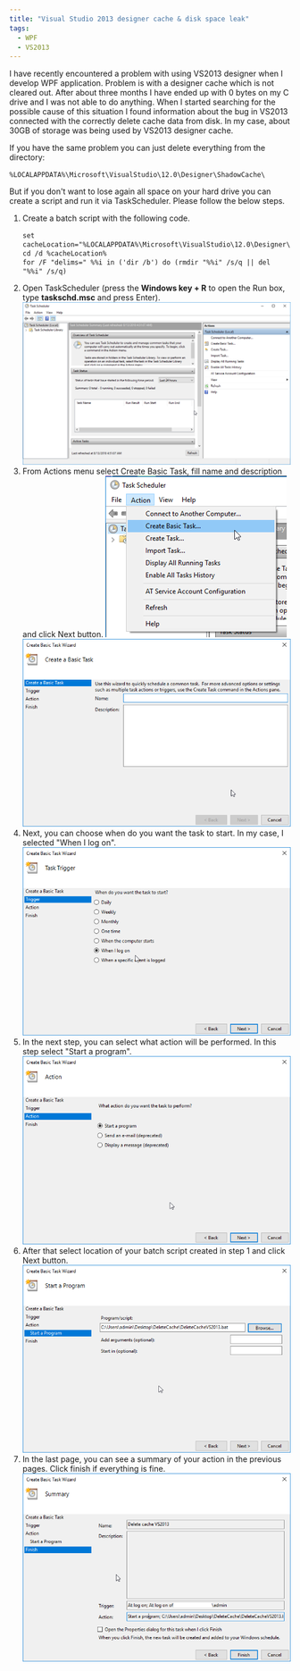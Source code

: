 ```yaml
---
title: "Visual Studio 2013 designer cache & disk space leak"
tags:
  - WPF
  - VS2013
---
```

I have recently encountered a problem with using VS2013 designer when I develop WPF application. Problem is with a designer cache which is not cleared out. After about three months I have ended up with 0 bytes on my C drive and I was not able to do anything. When I started searching for the possible cause of this situation I found information about the bug in VS2013 connected with the correctly delete cache data from disk. In my case, about 30GB of storage was being used by VS2013 designer cache.

If you have the same problem you can just delete everything from the directory:
<pre><code class="accesslog">%LOCALAPPDATA%\Microsoft\VisualStudio\12.0\Designer\ShadowCache\</code></pre>

But if you don't want to lose again all space on your hard drive you can create a script and run it via TaskScheduler. Please follow the below steps.


<ol>
  <li>Create a batch script with the following code.
<pre><code class="Bash">set cacheLocation="%LOCALAPPDATA%\Microsoft\VisualStudio\12.0\Designer\ShadowCache"
cd /d %cacheLocation%
for /F "delims=" %%i in ('dir /b') do (rmdir "%%i" /s/q || del "%%i" /s/q)</code></pre></li>
  <li>Open TaskScheduler (press the <strong>Windows key + R</strong> to open the Run box, type <strong>taskschd.msc</strong> and press Enter).
  <img src="/images/posts/mmc_2018-08-13_04-51-36.png" class="align-center" alt=""></li>
  <li>From Actions menu select Create Basic Task, fill name and description and click Next button.
  <img src="/images/posts/mmc_2018-08-13_05-02-13.png" class="align-center" alt="">
  <img src="/images/posts/mmc_2018-08-13_05-07-40.png" class="align-center" alt=""></li>
  <li>Next, you can choose when do you want the task to start. In my case, I selected "When I log on".
  <img src="/images/posts/mmc_2018-08-13_05-03-42.png" class="align-center" alt=""></li>
  <li>In the next step, you can select what action will be performed. In this step select "Start a program".
  <img src="/images/posts/mmc_2018-08-13_05-03-50.png" class="align-center" alt=""></li>
  <li>After that select location of your batch script created in step 1 and click Next button.
  <img src="/images/posts/mmc_2018-08-13_05-04-07.png" class="align-center" alt=""></li>
  <li>In the last page, you can see a summary of your action in the previous pages. Click finish if everything is fine.
  <img src="/images/posts/mmc_2018-08-13_05-04-22.png" class="align-center" alt=""></li>
</ol>
